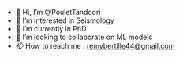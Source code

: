 - 👋 Hi, I’m @PouletTandoori
- 👀 I’m interested in Seismology
- 🌱 I’m currently in PhD
- 💞️ I’m looking to collaborate on ML models
- 📫 How to reach me : remybertille44@gmail.com
